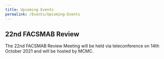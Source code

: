 ```yaml
---
title: Upcoming Events
permalink: /Events/Upcoming-Events
---
```

## **22nd FACSMAB Review**
The 22nd FACSMAB Review Meeting will be held via teleconference on 14th October 2021 and will be hosted by MCMC.